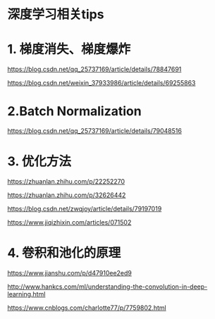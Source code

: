 深度学习相关tips
==============

# 1. 梯度消失、梯度爆炸

https://blog.csdn.net/qq_25737169/article/details/78847691

https://blog.csdn.net/weixin_37933986/article/details/69255863


# 2.Batch Normalization

https://blog.csdn.net/qq_25737169/article/details/79048516


# 3. 优化方法

https://zhuanlan.zhihu.com/p/22252270

https://zhuanlan.zhihu.com/p/32626442

https://blog.csdn.net/zwqjoy/article/details/79197019

https://www.jiqizhixin.com/articles/071502

# 4. 卷积和池化的原理

https://www.jianshu.com/p/d47910ee2ed9

http://www.hankcs.com/ml/understanding-the-convolution-in-deep-learning.html

https://www.cnblogs.com/charlotte77/p/7759802.html








